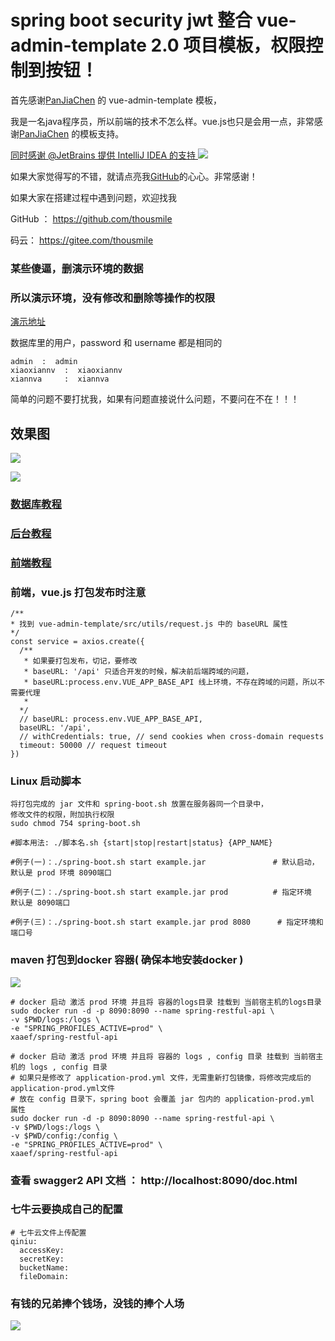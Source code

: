 # spring boot security jwt 整合 vue-admin-template 2.0 项目模板，权限控制到按钮！

首先感谢[PanJiaChen](https://github.com/PanJiaChen) 的 vue-admin-template 模板，

我是一名java程序员，所以前端的技术不怎么样。vue.js也只是会用一点，非常感谢[PanJiaChen](https://github.com/PanJiaChen) 的模板支持。

[同时感谢 @JetBrains 提供 IntelliJ IDEA 的支持  ![](./images/idea.png)](https://www.jetbrains.com/?from=spring-admin-vue)

如果大家觉得写的不错，就请点亮我[GitHub](https://github.com/thousmile/spring-admin-vue)的心心。非常感谢！

如果大家在搭建过程中遇到问题，欢迎找我

GitHub   ：  https://github.com/thousmile

码云：  https://gitee.com/thousmile

### 某些傻逼，删演示环境的数据
### 所以演示环境，没有修改和删除等操作的权限
[演示地址](https://admin.xaaef.com)

数据库里的用户，password 和 username 都是相同的
```
admin  :  admin
xiaoxiannv  :  xiaoxiannv
xiannva     :  xiannva
```
简单的问题不要打扰我，如果有问题直接说什么问题，不要问在不在！！！    

## 效果图

![](images/20181030201718.png)


![](images/20181030201808.png)



### [数据库教程](./help/database.md)



### [后台教程](./help/spring.md)



### [前端教程](./help/vue.md)



### 前端，vue.js 打包发布时注意

```
/**
* 找到 vue-admin-template/src/utils/request.js 中的 baseURL 属性
*/
const service = axios.create({
  /**
   * 如果要打包发布，切记，要修改
   * baseURL: '/api' 只适合开发的时候，解决前后端跨域的问题，
   * baseURL:process.env.VUE_APP_BASE_API 线上环境，不存在跨域的问题，所以不需要代理
   *
  */
  // baseURL: process.env.VUE_APP_BASE_API,
  baseURL: '/api',
  // withCredentials: true, // send cookies when cross-domain requests
  timeout: 50000 // request timeout
})
```



### Linux 启动脚本 

```
将打包完成的 jar 文件和 spring-boot.sh 放置在服务器同一个目录中， 
修改文件的权限，附加执行权限
sudo chmod 754 spring-boot.sh

#脚本用法: ./脚本名.sh {start|stop|restart|status} {APP_NAME}

#例子(一)：./spring-boot.sh start example.jar 			    # 默认启动，默认是 prod 环境 8090端口

#例子(二)：./spring-boot.sh start example.jar prod 			# 指定环境  默认是 8090端口

#例子(三)：./spring-boot.sh start example.jar prod 8080		 # 指定环境和端口号

```



### maven  打包到docker 容器( 确保本地安装docker )
![](images/20200116220840.jpg)
```
# docker 启动 激活 prod 环境 并且将 容器的logs目录 挂载到 当前宿主机的logs目录
sudo docker run -d -p 8090:8090 --name spring-restful-api \
-v $PWD/logs:/logs \
-e "SPRING_PROFILES_ACTIVE=prod" \
xaaef/spring-restful-api

# docker 启动 激活 prod 环境 并且将 容器的 logs , config 目录 挂载到 当前宿主机的 logs , config 目录
# 如果只是修改了 application-prod.yml 文件，无需重新打包镜像，将修改完成后的 application-prod.yml文件
# 放在 config 目录下，spring boot 会覆盖 jar 包内的 application-prod.yml 属性
sudo docker run -d -p 8090:8090 --name spring-restful-api \
-v $PWD/logs:/logs \
-v $PWD/config:/config \
-e "SPRING_PROFILES_ACTIVE=prod" \
xaaef/spring-restful-api

```



### 查看 swagger2 API 文档 ：  http://localhost:8090/doc.html 



### 七牛云要换成自己的配置

```
# 七牛云文件上传配置
qiniu:
  accessKey: 
  secretKey: 
  bucketName: 
  fileDomain: 
```



### 有钱的兄弟捧个钱场，没钱的捧个人场



![](images/20191224164214.png)




































































